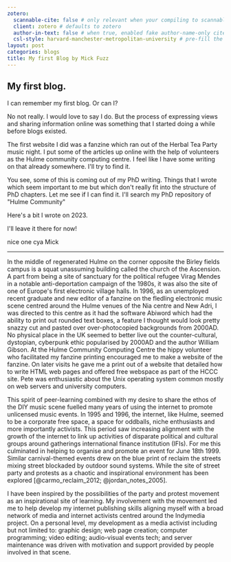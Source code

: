 ```yaml
---
zotero:
  scannable-cite: false # only relevant when your compiling to scannable-cite .odt
  client: zotero # defaults to zotero
  author-in-text: false # when true, enabled fake author-name-only cites by replacing it with the text of the last names of the authors
  csl-style: harvard-manchester-metropolitan-university # pre-fill the style
layout: post
categories: blogs
title: My first Blog by Mick Fuzz
---
```


## My first blog.

I can remember my first blog. Or can I?

No not really. I would love to say I do. But the process of expressing views and sharing information online was something that I started doing a while before blogs existed.

The first website I did was a fanzine which ran out of the Herbal Tea Party music night. I put some of the articles up online with the help of volunteers as the Hulme community computing centre. I feel like I have some writing on that already somewhere. I'll try to find it.

You see, some of this is coming out of my PhD writing. Things that I wrote which seem important to me but which don't really fit into the structure of PhD chapters. Let me see if I can find it. I'll search my PhD repository of "Hulme Community"

Here's a bit I wrote on 2023.

I'll leave it there for now!

nice one
cya
Mick

---

In the middle of regenerated Hulme on the corner opposite the Birley fields campus is a squat unassuming building called the church of the Ascension. A part from being  a site of sanctuary for the political refugee Virag Mendes in a notable anti-deportation campaign of the 1980s, it was also the site of one of Europe's first electronic village halls. In 1996, as an unemployed recent graduate and new editor of a fanzine on the fledling electronic music scene centred around the Hulme venues of the Nia centre and New Adri, I was directed to this centre as it had the software Abiword which had the ability to print out rounded text boxes, a feature I thought would look pretty snazzy cut and pasted over over-photocopied backgrounds from 2000AD. No physical place in the UK seemed to better live out the counter-cultural, dystopian, cyberpunk ethic popularised by 2000AD and the author William Gibson. At the Hulme Community Computing Centre the hippy volunteer who facilitated my fanzine printing encouraged me to make a website of the fanzine. On later visits he gave me a print out of a website that detailed how to write HTML web pages and offered free webspace as part of the HCCC site. Pete was enthusiastic about the Unix operating system common mostly on web servers and university computers.

This spirit of peer-learning combined with my desire to share the ethos of the DIY music scene fuelled many years of using the internet to promote unlicensed music events. In 1995 and 1996, the internet, like Hulme, seemed to be a corporate free space, a space for oddballs, niche enthusiasts and more importantly activists. This period saw increasing alignment with the growth of the internet to link up activities of disparate political and cultural groups around gatherings international finance institution (IFIs). For me this culminated in helping to organise and promote an event for June 18th 1999. Similar carnival-themed events drew on the blue print of reclaim the streets mixing street blockaded by outdoor sound systems. While the site of street party and protests as a chaotic and inspirational environment has been explored [@carmo_reclaim_2012; @jordan_notes_2005].

I have been inspired by the possibilities of the party and protest movement as an inspirational site of learning. My involvement with the movement led me to help develop my internet publishing skills aligning myself with a broad network of media and internet activists centred around the Indymedia project. On a personal level, my development as a media activist including but not limited to: graphic design; web page creation; computer programming; video editing; audio-visual events tech; and server maintenance was driven with motivation and support provided by people involved in that scene.
